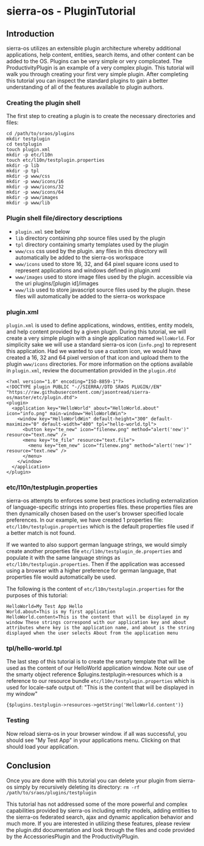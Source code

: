 # sierra-os - PluginTutorial

## Introduction
sierra-os utilizes an extensible plugin architecture whereby additional applications, help content, entities, search items, and other content can be added to the OS. Plugins can be very simple or very complicated. The ProductivityPlugin is an example of a very complex plugin. This tutorial will walk you through creating your first very simple plugin. After completing this tutorial you can inspect the standard plugins to gain a better understanding of all of the features available to plugin authors.

### Creating the plugin shell
The first step to creating a plugin is to create the necessary directories and files: 

```
cd /path/to/sraos/plugins 
mkdir testplugin 
cd testplugin 
touch plugin.xml 
mkdir -p etc/l10n 
touch etc/l10n/testplugin.properties 
mkdir -p lib 
mkdir -p tpl 
mkdir -p www/css 
mkdir -p www/icons/16 
mkdir -p www/icons/32 
mkdir -p www/icons/64 
mkdir -p www/images 
mkdir -p www/lib
```

### Plugin shell file/directory descriptions

  * `plugin.xml` see below
  * `lib` directory containing php source files used by the plugin
  * `tpl` directory containing smarty templates used by the plugin
  * `www/css` css used by the plugin. any files in this directory will automatically be added to the sierra-os workspace
  * `www/icons` used to store 16, 32, and 64 pixel square icons used to represent applications and windows defined in plugin.xml
  * `www/images` used to store image files used by the plugin. accessible via the uri plugins/[plugin id]/images
  * `www/lib` used to store javascript source files used by the plugin. these files will automatically be added to the sierra-os workspace
  
### plugin.xml
`plugin.xml` is used to define applications, windows, entities, entity models, and help content provided by a given plugin. During this tutorial, we will create a very simple plugin with a single application named `HelloWorld`. For simplicity sake we will use a standard sierra-os icon (`info.png`) to represent this application. Had we wanted to use a custom icon, we would have created a 16, 32 and 64 pixel version of that icon and upload them to the plugin `www/icons` directories. For more information on the options available in `plugin.xml`, review the documentation provided in the `plugin.dtd`

```
<?xml version="1.0" encoding="ISO-8859-1"?> 
<!DOCTYPE plugin PUBLIC "-//SIERRA//DTD SRAOS PLUGIN//EN" "https://raw.githubusercontent.com/jasontread/sierra-os/master/etc/plugin.dtd"> 
<plugin> 
  <application key="HelloWorld" about="HelloWorld.about" icon="info.png" main-window="HelloWorldWin"> 
    <window key="HelloWorldWin" default-height="300" default-maximize="0" default-width="400" tpl="hello-world.tpl"> 
      <button key="te_new" icon="filenew.png" method="alert('new')" resource="text.new" /> 
      <menu key="te_file" resource="text.file"> 
        <menu key="tem_new" icon="filenew.png" method="alert('new')" resource="text.new" /> 
      </menu> 
    </window> 
  </application> 
</plugin>
```

### etc/l10n/testplugin.properties
sierra-os attempts to enforces some best practices including externalization of language-specific strings into properties files. these properties files are then dynamically chosen based on the user's browser specified locale preferences. In our example, we have created 1 properties file: `etc/l10n/testplugin.properties` which is the default properties file used if a better match is not found. 

If we wanted to also support german language strings, we would simply create another properties file `etc/l10n/testplugin_de.properties` and populate it with the same language strings as `etc/l10n/testplugin.properties`. Then if the application was accessed using a browser with a higher preference for german language, that properties file would automatically be used. 

The following is the content of `etc/l10n/testplugin.properties` for the purposes of this tutorial: 

```
HelloWorld=My Test App Hello
World.about=This is my first application 
HelloWorld.content=This is the content that will be displayed in my window These strings correspond with our application key and about attributes where key is the application name, and about is the string displayed when the user selects About from the application menu
```

### tpl/hello-world.tpl
The last step of this tutorial is to create the smarty template that will be used as the content of our HelloWorld application window. Note our use of the smarty object reference $plugins.testplugin->resources which is a reference to our resource bundle `etc/l10n/testplugin.properties` which is used for locale-safe output of: "This is the content that will be displayed in my window"

```
{$plugins.testplugin->resources->getString('HelloWorld.content')}
```

### Testing
Now reload sierra-os in your browser window. if all was successful, you should see "My Test App" in your applications menu. Clicking on that should load your application.

## Conclusion
Once you are done with this tutorial you can delete your plugin from sierra-os simply by recursively deleting its directory: `rm -rf /path/to/sraos/plugins/testplugin`

This tutorial has not addressed some of the more powerful and complex capabilities provided by sierra-os including entity models, adding entities to the sierra-os federated search, ajax and dynamic application behavior and much more. If you are interested in utilizing these features, please review the plugin.dtd documentation and look through the files and code provided by the AccessoriesPlugin and the ProductivityPlugin.
